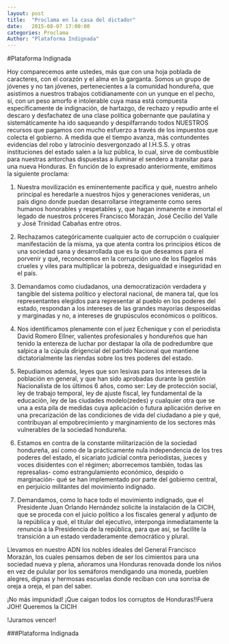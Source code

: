 ```yaml
---
layout: post
title:  "Proclama en la casa del dictador"
date:   2015-08-07 17:00:00
categories: Proclama
Author: "Plataforma Indignada"
---
```


#Plataforma Indignada

Hoy comparecemos ante ustedes, más que con una hoja poblada de caracteres, con el corazón y el alma  en la garganta. Somos un grupo de jóvenes y no tan jóvenes, pertenecientes a la comunidad hondureña, que asistimos a nuestros trabajos cotidianamente con un yunque en el pecho, sí, con un peso amorfo e intolerable cuya masa está compuesta específicamente de indignación, de hartazgo, de rechazo y repudio ante el descaro y desfachatez de una clase política gobernante que paulatina y sistemáticamente ha ido saqueando y despilfarrando todos NUESTROS recursos que pagamos con mucho esfuerzo a través de los impuestos que colecta el gobierno. A medida que el tiempo avanza, más contundentes evidencias del robo y latrocinio desvergonzado al I.H.S.S.   y  otras instituciones del estado salen a la luz pública, lo cual, sirve de combustible para nuestras antorchas dispuestas a iluminar el sendero a transitar para una nueva Honduras. En función de lo expresado anteriormente, emitimos la siguiente proclama:

1. Nuestra movilización es eminentemente pacífica y qué,  nuestro anhelo principal es heredarle a nuestros hijos y generaciones venideras, un país digno donde puedan desarrollarse íntegramente como seres humanos honorables y respetables y, que hagan inmanente e inmortal el legado de nuestros próceres Francisco Morazán, José Cecilio del Valle y José Trinidad Cabañas entre otros.

2. Rechazamos categóricamente cualquier acto de corrupción o cualquier manifestación de la misma, ya que atenta contra los principios éticos de una sociedad sana y desarrollada  que es la que deseamos para el porvenir y qué, reconocemos en la corrupción uno de los flagelos más crueles y viles para multiplicar la pobreza, desigualdad e inseguridad en el país.

3. Demandamos como ciudadanos, una democratización verdadera y tangible del sistema político y electoral nacional, de manera tal, que los representantes elegidos para representar al pueblo en los poderes del estado,  respondan  a los intereses de las grandes mayorías desposeídas y marginadas y no, a intereses de grupúsculos económicos o políticos.

4. Nos identificamos plenamente con el juez Echenique y con el periodista David Romero Ellner, valientes profesionales y hondureños que han tenido la entereza de luchar por destapar la olla de podredumbre que salpica a la cúpula dirigencial del partido Nacional que mantiene dictatorialmente las riendas sobre los tres poderes del estado.

5. Repudiamos además, leyes que son lesivas para los intereses de la población en general, y que han sido aprobadas durante la gestión Nacionalista de los últimos 6 años,  como ser: Ley de protección social, ley de trabajo temporal, ley de ajuste fiscal, ley fundamental de la educación, ley de las ciudades modelo(zedes) y cualquier otra que se una a esta pila de medidas cuya aplicación o futura aplicación derive en una precarización de las condiciones de vida del ciudadano a pie y qué, contribuyan al empobrecimiento y marginamiento de los sectores más vulnerables de la sociedad hondureña.

6. Estamos en contra de la constante militarización de la sociedad hondureña, así como de la prácticamente nula independencia de los tres poderes del estado, el sicariato judicial contra periodistas, jueces y voces disidentes con el régimen; aborrecemos también, todas las represalias- como estrangulamiento económico, despido o marginación- qué se han implementado por parte del gobierno central,  en perjuicio militantes del movimiento indignado.  

7. Demandamos, como lo hace todo el movimiento indignado, que el Presidente Juan Orlando Hernández solicite la instalación de la CICIH, que se proceda con el juicio político a los fiscales general  y adjunto de la república y qué, el titular del ejecutivo, interponga inmediatamente la renuncia a la Presidencia de la república, para que así, se  facilite la transición a un estado verdaderamente democrático y plural. 


Llevamos en nuestro ADN los nobles ideales del General Francisco Morazán, los cuales pensamos deben de ser los cimientos para una sociedad nueva y plena, añoramos una Honduras renovada donde los niños en vez  de pulular por los semáforos mendigando una moneda, pueblen alegres, dignas y hermosas  escuelas donde reciban con una sonrisa de oreja a oreja, el pan del saber.

¡No más impunidad! ¡Que caigan todos los corruptos de Honduras!!Fuera JOH! Queremos la CICIH

!Juramos vencer!


###Plataforma Indignada